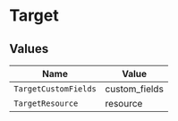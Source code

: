 # Target


## Values

| Name                 | Value                |
| -------------------- | -------------------- |
| `TargetCustomFields` | custom_fields        |
| `TargetResource`     | resource             |